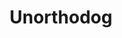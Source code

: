---
title: Unorthodog
crosslinks:
- livven
- funny
- AgainstKarmaWhores
- mlem
- OldManDog
- WhatsWrongWithYourDog
- toofers
- theydidthecounting
- furry_irl
- Chihuahua
- USNEWS
---